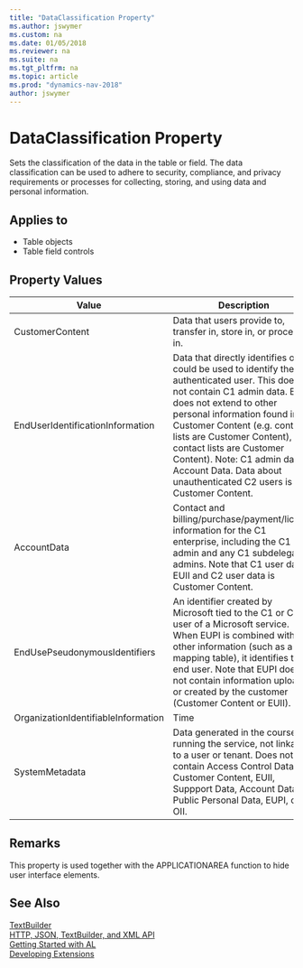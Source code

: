 ```yaml
---
title: "DataClassification Property"
ms.author: jswymer
ms.custom: na
ms.date: 01/05/2018
ms.reviewer: na
ms.suite: na
ms.tgt_pltfrm: na
ms.topic: article
ms.prod: "dynamics-nav-2018"
author: jswymer
---
```


# DataClassification Property
Sets the classification of the data in the table or field. The data classification can be used to adhere to security, compliance, and privacy requirements or processes for collecting, storing, and using data and personal information.  

## Applies to  

-   Table objects
-   Table field controls

## Property Values  
|Value|Description|  
|---------------|---------------------|  
|CustomerContent|Data that users provide to, transfer in, store in, or process in.|  
|EndUserIdentificationInformation|Data that directly identifies or could be used to identify the authenticated user. This does not contain C1 admin data. EUII does not extend to other personal information found in Customer Content (e.g. contact lists are Customer Content), contact lists are Customer Content).   Note: C1 admin data is Account Data. Data about unauthenticated C2 users is Customer Content. |  
|AccountData|Contact and billing/purchase/payment/license information for the C1 enterprise, including the C1 admin and any C1 subdelegated admins. Note that C1 user data is EUII and C2 user data is Customer Content.|  
|EndUsePseudonymousIdentifiers|An identifier created by Microsoft tied to the C1 or C2 user of a Microsoft service.  When EUPI is combined with other information (such as a mapping table), it identifies the end user.   Note that EUPI does not contain information uploaded or created by the customer (Customer Content or EUII). |
|OrganizationIdentifiableInformation|Time|  
|SystemMetadata|Data generated in the course of running the service, not linkable to a user or tenant.  Does not contain Access Control Data, Customer Content, EUII, Suppport Data, Account Data, Public Personal Data, EUPI, or OII.|  


## Remarks  
This property is used together with the APPLICATIONAREA function to hide user interface elements.  
  
## See Also
[TextBuilder](textbuilder-class.md)  
[HTTP, JSON, TextBuilder, and XML API](../devenv-restapi-overview.md)  
[Getting Started with AL](../devenv-get-started.md)  
[Developing Extensions](../devenv-dev-overview.md)  
